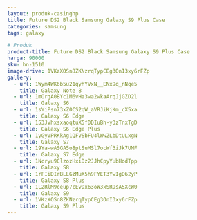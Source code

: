 ```yaml
---
layout: produk-casinghp
title: Future DS2 Black Samsung Galaxy S9 Plus Case
categories: samsung
tags: galaxy

# Produk
product-title: Future DS2 Black Samsung Galaxy S9 Plus Case
harga: 90000
sku: hn-1510
image-drive: 1VKzXOSn8ZKNzrqTypCEg3OnI3xy6rFZp
gallery:
  - url: 1Wym4WK6b5u21qyhYVxN__ENx9q_nNqe5
    title: Galaxy Note 8
  - url: 1mOrgA0BYc1M6vHa3wa2wkaArqJjGZD2l
    title: Galaxy S6
  - url: 1sYiPsn73xZ0CS2qW_aVRJiKjKm_cX5xa
    title: Galaxy S6 Edge
  - url: 153JvhxsxaoqtuX5fDDIuBh-y3zTnxTgD
    title: Galaxy S6 Edge Plus
  - url: 1yGyVPRKkAg1QFVSbFU4lWwZLbDtULxgN
    title: Galaxy S7
  - url: 19Ya-wASGA5o8ptSuMSl7ocWf3iJk7UMF
    title: Galaxy S7 Edge
  - url: 1Ncryu9ClzozHxiDz2JJhCpyYubHodTpp
    title: Galaxy S8
  - url: 1rFIiDIrBLLGzMuX5h9FYET3YwIgD62yP
    title: Galaxy S8 Plus
  - url: 1L2RlM9ceup7cEvDx63oW3xSR9sA5XcW0
    title: Galaxy S9
  - url: 1VKzXOSn8ZKNzrqTypCEg3OnI3xy6rFZp
    title: Galaxy S9 Plus
---
```

